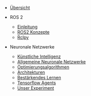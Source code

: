 - [Übersicht](/)

- ROS 2
  - [Einleitung](ros/einleitung.md)
  - [ROS2 Konzepte](ros/graph_concepts.md)
  - [Rclpy](ros/rclpy.md)
- Neuronale Netzwerke
  - [Künstliche Intelligenz](neural_networks/artificial_intelligence.md)
  - [Allgemeine Neuronale Netzwerke](neural_networks/general_neural_networks.md)
  - [Optimierungsalgorithmen](neural_networks/optimizer.md)
  - [Architekturen](neural_networks/common_architectures.md)
  - [Bestärkendes Lernen](neural_networks/reinforcement_learning.md)
  - [Tensorflow Agents](neural_networks/tensorflow_agents.md)
  - [Unser Experiment](neural_networks/our_experiment.md)
